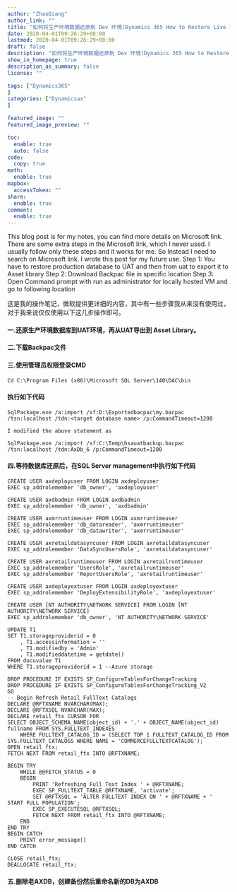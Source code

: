 ```yaml
---
author: "ZhaoQiang"
author_link: ""
title: "如何将生产环境数据还原到 Dev 环境(Dynamics 365 How to Restore Live Data to Dev)"
date: 2020-04-01T09:26:29+08:00
lastmod: 2020-04-01T09:26:29+08:00
draft: false
description: "如何将生产环境数据还原到 Dev 环境(Dynamics 365 How to Restore Live Data to Dev)"
show_in_homepage: true
description_as_summary: false
license: ""

tags: ["Dynamics365"
]
categories: ["Dynamicsax"
]

featured_image: ""
featured_image_preview: ""

toc:
  enable: true
  auto: false
code:
  copy: true
math:
  enable: true
mapbox:
  accessToken: ""
share:
  enable: true
comment:
  enable: true
---
```


This blog post is for my notes, you can find more details on Microsoft link. There are some extra steps in the Microsoft link, which I never used. I usually follow only these steps and it works for me. So Instead I need to search on Microsoft link. I wrote this post for my future use. Step 1: You have to restore production database to UAT and then from uat to export it to Asset library Step 2: Download Backpac file in specific location Step 3: Open Command prompt with run as administrator for locally hosted VM and go to following location

这是我的操作笔记，微软提供更详细的内容，其中有一些步骤我从来没有使用过，对于我来说仅仅使用以下这几步操作即可。

#### 一.还原生产环境数据库到UAT环境，再从UAT导出到 Asset Library。

#### 二.下载Backpac文件

#### 三.使用管理员权限登录CMD

```
Cd C:\Program Files (x86)\Microsoft SQL Server\140\DAC\bin
```

#### 执行如下代码

```
SqlPackage.exe /a:import /sf:D:\Exportedbacpac\my.bacpac /tsn:localhost /tdn:<target database name> /p:CommandTimeout=1200

I modified the above statement as

SqlPackage.exe /a:import /sf:C:\Temp\hsauatbackup.bacpac /tsn:localhost /tdn:AxDb_6 /p:CommandTimeout=1200
```

#### 四.等待数据库还原后，在SQL Server management中执行如下代码

```
CREATE USER axdeployuser FROM LOGIN axdeployuser
EXEC sp_addrolemember 'db_owner', 'axdeployuser'

CREATE USER axdbadmin FROM LOGIN axdbadmin
EXEC sp_addrolemember 'db_owner', 'axdbadmin'

CREATE USER axmrruntimeuser FROM LOGIN axmrruntimeuser
EXEC sp_addrolemember 'db_datareader', 'axmrruntimeuser'
EXEC sp_addrolemember 'db_datawriter', 'axmrruntimeuser'

CREATE USER axretaildatasyncuser FROM LOGIN axretaildatasyncuser
EXEC sp_addrolemember 'DataSyncUsersRole', 'axretaildatasyncuser'

CREATE USER axretailruntimeuser FROM LOGIN axretailruntimeuser
EXEC sp_addrolemember 'UsersRole', 'axretailruntimeuser'
EXEC sp_addrolemember 'ReportUsersRole', 'axretailruntimeuser'

CREATE USER axdeployextuser FROM LOGIN axdeployextuser
EXEC sp_addrolemember 'DeployExtensibilityRole', 'axdeployextuser'

CREATE USER [NT AUTHORITY\NETWORK SERVICE] FROM LOGIN [NT AUTHORITY\NETWORK SERVICE]
EXEC sp_addrolemember 'db_owner', 'NT AUTHORITY\NETWORK SERVICE'

UPDATE T1
SET T1.storageproviderid = 0
    , T1.accessinformation = ''
    , T1.modifiedby = 'Admin'
    , T1.modifieddatetime = getdate()
FROM docuvalue T1
WHERE T1.storageproviderid = 1 --Azure storage

DROP PROCEDURE IF EXISTS SP_ConfigureTablesForChangeTracking
DROP PROCEDURE IF EXISTS SP_ConfigureTablesForChangeTracking_V2
GO
-- Begin Refresh Retail FullText Catalogs
DECLARE @RFTXNAME NVARCHAR(MAX);
DECLARE @RFTXSQL NVARCHAR(MAX);
DECLARE retail_ftx CURSOR FOR
SELECT OBJECT_SCHEMA_NAME(object_id) + '.' + OBJECT_NAME(object_id) fullname FROM SYS.FULLTEXT_INDEXES
    WHERE FULLTEXT_CATALOG_ID = (SELECT TOP 1 FULLTEXT_CATALOG_ID FROM SYS.FULLTEXT_CATALOGS WHERE NAME = 'COMMERCEFULLTEXTCATALOG');
OPEN retail_ftx;
FETCH NEXT FROM retail_ftx INTO @RFTXNAME;

BEGIN TRY
    WHILE @@FETCH_STATUS = 0 
    BEGIN 
        PRINT 'Refreshing Full Text Index ' + @RFTXNAME;
        EXEC SP_FULLTEXT_TABLE @RFTXNAME, 'activate';
        SET @RFTXSQL = 'ALTER FULLTEXT INDEX ON ' + @RFTXNAME + ' START FULL POPULATION';
        EXEC SP_EXECUTESQL @RFTXSQL;
        FETCH NEXT FROM retail_ftx INTO @RFTXNAME;
    END
END TRY
BEGIN CATCH
    PRINT error_message()
END CATCH

CLOSE retail_ftx; 
DEALLOCATE retail_ftx; 
```

#### 五.删除老AXDB，创建备份然后重命名新的DB为AXDB
